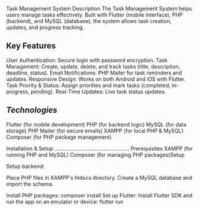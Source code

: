 Task Management System
Description
The Task Management System helps users manage tasks effectively. Built with Flutter (mobile interface), PHP (backend), and MySQL (database), the system allows task creation, updates, and progress tracking.

Key Features
-------------------------------------------------
User Authentication: Secure login with password encryption.
Task Management: Create, update, delete, and track tasks (title, description, deadline, status).
Email Notifications: PHP Mailer for task reminders and updates.
Responsive Design: Works on both Android and iOS with Flutter.
Task Priority & Status: Assign priorities and mark tasks (completed, in-progress, pending).
Real-Time Updates: Live task status updates.



*Technologies*
-------------------------------------------------
Flutter (for mobile development)
PHP (for backend logic)
MySQL (for data storage)
PHP Mailer (for secure emails)
XAMPP (for local PHP & MySQL)
Composer (for PHP package management)


Installation & Setup
..................................................
Prerequisites
XAMPP (for running PHP and MySQL)
Composer (for managing PHP packages)Setup

Setup backend:

Place PHP files in XAMPP's htdocs directory.
Create a MySQL database and import the schema.

Install PHP packages:
composer install
Set up Flutter:
Install Flutter SDK and run the app on an emulator or device:
flutter run

